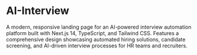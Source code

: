 # AI-Interview
A modern, responsive landing page for an AI-powered interview automation platform built with Next.js 14, TypeScript, and Tailwind CSS. Features a comprehensive design showcasing automated hiring solutions, candidate screening, and AI-driven interview processes for HR teams and recruiters.
